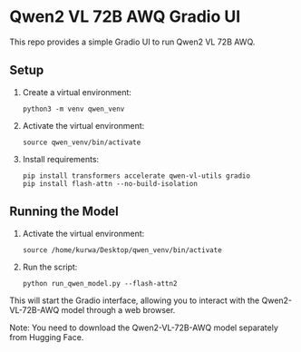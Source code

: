 # Qwen2 VL 72B AWQ Gradio UI

This repo provides a simple Gradio UI to run Qwen2 VL 72B AWQ.

## Setup

1. Create a virtual environment:
   ```
   python3 -m venv qwen_venv
   ```

2. Activate the virtual environment:
   ```
   source qwen_venv/bin/activate
   ```

3. Install requirements:
   ```
   pip install transformers accelerate qwen-vl-utils gradio
   pip install flash-attn --no-build-isolation
   ```

## Running the Model

1. Activate the virtual environment:
   ```
   source /home/kurwa/Desktop/qwen_venv/bin/activate
   ```

2. Run the script:
   ```
   python run_qwen_model.py --flash-attn2
   ```

This will start the Gradio interface, allowing you to interact with the Qwen2-VL-72B-AWQ model through a web browser.

Note: You need to download the Qwen2-VL-72B-AWQ model separately from Hugging Face.
